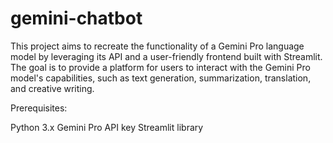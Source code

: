 # gemini-chatbot

This project aims to recreate the functionality of a Gemini Pro language model by leveraging its API and a user-friendly frontend built with Streamlit. The goal is to provide a platform for users to interact with the Gemini Pro model's capabilities, such as text generation, summarization, translation, and creative writing.

Prerequisites:

Python 3.x
Gemini Pro API key
Streamlit library
